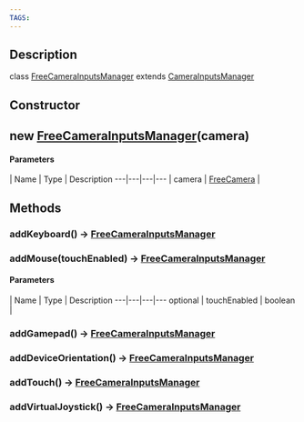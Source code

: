 ```yaml
---
TAGS:
---
```

## Description

class [FreeCameraInputsManager](/classes/2.5/FreeCameraInputsManager) extends [CameraInputsManager](/classes/2.5/CameraInputsManager)



## Constructor

## new [FreeCameraInputsManager](/classes/2.5/FreeCameraInputsManager)(camera)



#### Parameters
 | Name | Type | Description
---|---|---|---
 | camera | [FreeCamera](/classes/2.5/FreeCamera) |  

## Methods

### addKeyboard() &rarr; [FreeCameraInputsManager](/classes/2.5/FreeCameraInputsManager)


### addMouse(touchEnabled) &rarr; [FreeCameraInputsManager](/classes/2.5/FreeCameraInputsManager)



#### Parameters
 | Name | Type | Description
---|---|---|---
optional | touchEnabled | boolean |  

### addGamepad() &rarr; [FreeCameraInputsManager](/classes/2.5/FreeCameraInputsManager)


### addDeviceOrientation() &rarr; [FreeCameraInputsManager](/classes/2.5/FreeCameraInputsManager)


### addTouch() &rarr; [FreeCameraInputsManager](/classes/2.5/FreeCameraInputsManager)


### addVirtualJoystick() &rarr; [FreeCameraInputsManager](/classes/2.5/FreeCameraInputsManager)


